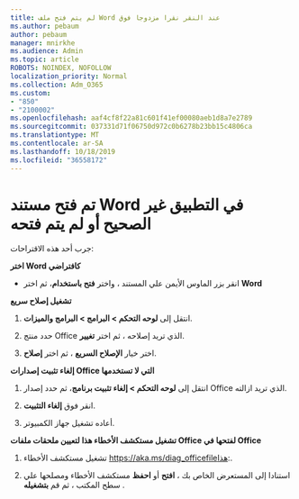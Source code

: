```yaml
---
title: لم يتم فتح ملف Word عند النقر نقرا مزدوجا فوق
ms.author: pebaum
author: pebaum
manager: mnirkhe
ms.audience: Admin
ms.topic: article
ROBOTS: NOINDEX, NOFOLLOW
localization_priority: Normal
ms.collection: Adm_O365
ms.custom:
- "850"
- "2100002"
ms.openlocfilehash: aaf4cf8f22a81c601f41ef00080aeb1d8a7e2789
ms.sourcegitcommit: 037331d71f06750d972c0b6278b23bb15c4806ca
ms.translationtype: MT
ms.contentlocale: ar-SA
ms.lasthandoff: 10/18/2019
ms.locfileid: "36558172"
---
```

# <a name="word-document-opened-in-the-wrong-app-or-didnt-open"></a>تم فتح مستند Word في التطبيق غير الصحيح أو لم يتم فتحه

جرب أحد هذه الاقتراحات:

**اختر Word كافتراضي**

- انقر بزر الماوس الأيمن علي المستند ، واختر **فتح باستخدام**، ثم اختر **Word**

**تشغيل إصلاح سريع**

1. انتقل إلى **لوحه التحكم > البرامج > البرامج والميزات**.

2. حدد منتج Office الذي تريد إصلاحه ، ثم اختر **تغيير**.

3. اختر خيار **الإصلاح السريع** ، ثم اختر **إصلاح**.

**إلغاء تثبيت إصدارات Office التي لا تستخدمها**

1. انتقل إلى **لوحه التحكم > إلغاء تثبيت برنامج**، ثم حدد إصدار Office الذي تريد ازالته.

2. انقر فوق **إلغاء التثبيت**.

3. أعاده تشغيل جهاز الكمبيوتر.

**تشغيل مستكشف الأخطاء هذا لتعيين ملحقات ملفات Office لفتحها في Office**

1. تشغيل مستكشف الأخطاء https://aka.ms/diag_officefileهذا:.

2. استنادا إلى المستعرض الخاص بك ، **افتح** أو **احفظ** مستكشف الأخطاء ومصلحها علي سطح المكتب ، ثم قم **بتشغيله** .
